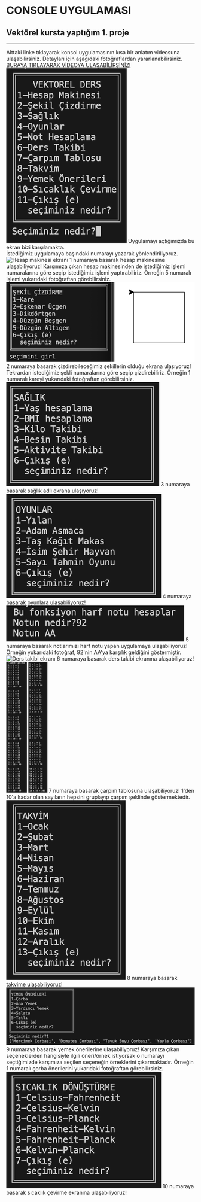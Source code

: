 # CONSOLE UYGULAMASI
## Vektörel kursta yaptığım 1. proje
<hr>
Alttaki linke tıklayarak konsol uygulamasının kısa bir anlatım videosuna ulaşabilirsiniz. Detayları için aşağıdaki fotoğraflardan yararlanabilirsiniz.
<br>
<a href="https://youtu.be/4lfQR8qWxmY?si=pJr0Mwaz_XIkCP9E">BURAYA TIKLAYARAK VİDEOYA ULAŞABİLİRSİNİZ!</a>
<br>
<img src="proje_fotoları/anamenu.png" alt="Ana Menü Ekranı">
Uygulamayı açtığımızda bu ekran bizi karşılamakta.
<br>
İstediğimiz uygulamaya başındaki numarayı yazarak yönlendiriliyoruz.
<br>
<img src="proje_fotoları/hesapmakinesi.png" alt="Hesap makinesi ekranı">
1 numaraya basarak hesap makinesine ulaşabiliyoruz! Karşımıza çıkan hesap makinesinden de istediğimiz işlemi numaralarına göre seçip istediğimiz işlemi yaptırabiliriz. Örneğin 5 numaralı işlemi yukarıdaki fotoğraftan görebilirsiniz.
<br>
<img src="proje_fotoları/sekilcizdirme.png" alt="Şekil çizdirme ekranı">
2 numaraya basarak çizdirebileceğimiz şekillerin olduğu ekrana ulaşıyoruz! Tekrardan istediğimiz şekli numaralarına göre seçip çizdirebiliriz. Örneğin 1 numaralı kareyi yukarıdaki fotoğraftan görebilirsiniz.
<br>
<img src="proje_fotoları/saglik.png" alt="Sağlık ekranı">
3 numaraya basarak sağlık adlı ekrana ulaşıyoruz!
<br>
<img src="proje_fotoları/oyunlar.png" alt="Oyun ekranı">
4 numaraya basarak oyunlara ulaşabiliyoruz!
<br>
<img src="proje_fotoları/nothesaplama.png" alt="Not hesaplama ekranı">
5 numaraya basarak notlarımızı harf notu yapan uygulamaya ulaşabiliyoruz! Örneğin yukarıdaki fotoğraf, 92'nin AA'ya karşılık geldiğini göstermiştir.
<br>
<img src="proje_fotoları/derstakibi.png" alt="Ders takibi ekranı">
6 numaraya basarak ders takibi ekranına ulaşabiliyoruz! 
<br>
<img src="proje_fotoları/carpimtablosu1.png" height="350" alt="Çarpım tablosu ekranı1">
<img src="proje_fotoları/carpimtablosu2.png" height="350" alt="Çarpım tablosu ekranı2">
7 numaraya basarak çarpım tablosuna ulaşabiliyoruz! 1'den 10'a kadar olan sayıların hepsini gruplayıp çarpım şeklinde göstermektedir.
<br>
<img src="proje_fotoları/takvim.png" alt="Takvim ekranı">
8 numaraya basarak takvime ulaşabiliyoruz!
<br>
<img src="proje_fotoları/yemekonerisi.png" alt="Yemek önerileri ekranı">
9 numaraya basarak yemek önerilerine ulaşabiliyoruz! Karşımıza çıkan seçeneklerden hangisiyle ilgili öneri/örnek istiyorsak o numarayı seçtiğimizde karşımıza seçilen seçeneğin örneklerini çıkarmaktadır. Örneğin 1 numaralı çorba önerilerini yukarıdaki fotoğraftan görebilirsiniz.
<br>
<img src="proje_fotoları/sicaklikcevirme.png" alt="Sıcaklık çevirme ekranı">
10 numaraya basarak sıcaklık çevirme ekranına ulaşabiliyoruz! 
